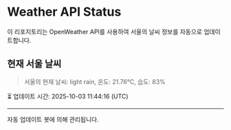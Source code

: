 
# Weather API Status

이 리포지토리는 OpenWeather API를 사용하여 서울의 날씨 정보를 자동으로 업데이트합니다.

## 현재 서울 날씨
> 서울의 현재 날씨: light rain, 온도: 21.76°C, 습도: 83%

⏳ 업데이트 시간: 2025-10-03 11:44:16 (UTC)

---
자동 업데이트 봇에 의해 관리됩니다.
